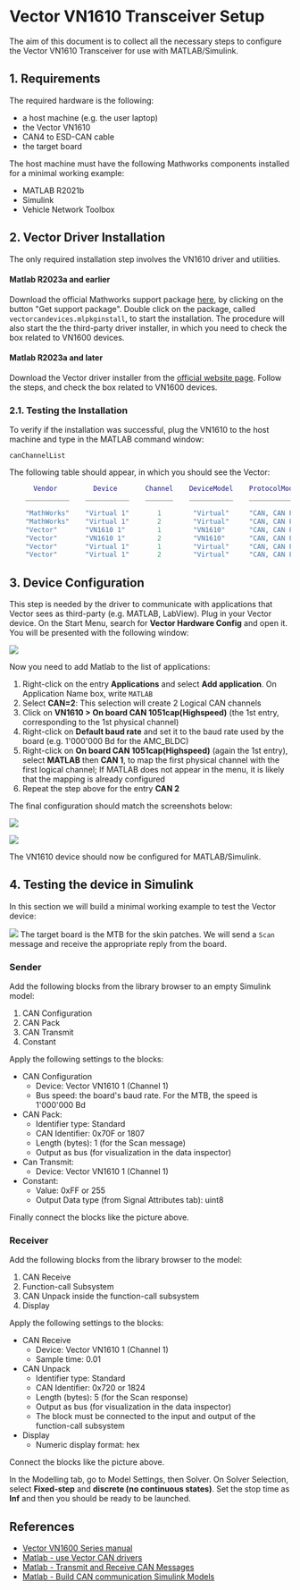 Vector VN1610 Transceiver Setup
=====
The aim of this document is to collect all the necessary steps to configure the Vector VN1610 Transceiver for use with MATLAB/Simulink.

## 1. Requirements

The required hardware is the following:
 - a host machine (e.g. the user laptop)
 - the Vector VN1610
 - CAN4 to ESD-CAN cable
 - the target board

The host machine must have the following Mathworks components installed for a minimal working example:
 - MATLAB R2021b
 - Simulink
 - Vehicle Network Toolbox

## 2. Vector Driver Installation

The only required installation step involves the VN1610 driver and utilities. 

#### Matlab R2023a and earlier

Download the official Mathworks support package [here](https://it.mathworks.com/hardware-support/vector.html), by clicking on the button "Get support package". Double click on the package, called `vectorcandevices.mlpkginstall`, to start the installation. The procedure will also start the the third-party driver installer, in which you need to check the box related to VN1600 devices.

#### Matlab R2023a and later

Download the Vector driver installer from the [official website page](https://www.vector.com/it/it/download/vector-driver-setup-23-10-0-for-windows-10-and-11/). Follow the steps, and check the box related to VN1600 devices.

### 2.1. Testing the Installation
To verify if the installation was successful, plug the VN1610 to the host machine and type in the MATLAB command window:
```
canChannelList
```
The following table should appear, in which you should see the Vector:
```matlab
      Vendor         Device       Channel    DeviceModel    ProtocolMode     SerialNumber
    ___________    ___________    _______    ___________    _____________    ____________

    "MathWorks"    "Virtual 1"       1        "Virtual"     "CAN, CAN FD"      "0"       
    "MathWorks"    "Virtual 1"       2        "Virtual"     "CAN, CAN FD"      "0"       
    "Vector"       "VN1610 1"        1        "VN1610"      "CAN, CAN FD"      "522009"  
    "Vector"       "VN1610 1"        2        "VN1610"      "CAN, CAN FD"      "522009"  
    "Vector"       "Virtual 1"       1        "Virtual"     "CAN, CAN FD"      "100"     
    "Vector"       "Virtual 1"       2        "Virtual"     "CAN, CAN FD"      "100"  
```

## 3. Device Configuration
This step is needed by the driver to communicate with applications that Vector sees as third-party (e.g. MATLAB, LabView). 
Plug in your Vector device. On the Start Menu, search for **Vector Hardware Config** and open it.
You will be presented with the following window:

![](assets/vcanconf.png)

Now you need to add Matlab to the list of applications:
1. Right-click on the entry **Applications** and select **Add application**. On Application Name box, write `MATLAB`
2. Select **CAN=2**: This selection will create 2 Logical CAN channels
3. Click on **VN1610 > On board CAN 1051cap(Highspeed)** (the 1st entry, corresponding to the 1st physical channel)
4. Right-click on **Default baud rate** and set it to the baud rate used by the board (e.g. 1'000'000 Bd for the AMC_BLDC)
5. Right-click on **On board CAN 1051cap(Highspeed)** (again the 1st entry), select **MATLAB** then **CAN 1**, to map the first physical channel with the first logical channel; If MATLAB does not appear in the menu, it is likely that the mapping is already configured
6. Repeat the step above for the entry **CAN 2**

The final configuration should match the screenshots below:

![](assets/vcanconf_configured2.png)

![](assets/vcanconf_configured.png)

The VN1610 device should now be configured for MATLAB/Simulink.

## 4. Testing the device in Simulink
In this section we will build a minimal working example to test the Vector device:

![](assets/simulink.png)
 The target board is the MTB for the skin patches. We will send a `Scan` message and receive the appropriate reply from the board.

### Sender
Add the following blocks from the library browser to an empty Simulink model:
1. CAN Configuration
2. CAN Pack
3. CAN Transmit
4. Constant

Apply the following settings to the blocks:
- CAN Configuration
  - Device: Vector VN1610 1 (Channel 1)
  - Bus speed: the board's baud rate. For the MTB, the speed is 1'000'000 Bd
- CAN Pack: 
  - Identifier type: Standard 
  - CAN Identifier: 0x70F or 1807
  - Length (bytes): 1 (for the Scan message)
  - Output as bus (for visualization in the data inspector)
- Can Transmit:
  - Device: Vector VN1610 1 (Channel 1)
- Constant:
  - Value: 0xFF or 255
  - Output Data type (from Signal Attributes tab): uint8

Finally connect the blocks like the picture above.

### Receiver
Add the following blocks from the library browser to the model:
1. CAN Receive
2. Function-call Subsystem
3. CAN Unpack inside the function-call subsystem
4. Display

Apply the following settings to the blocks:
- CAN Receive
  - Device: Vector VN1610 1 (Channel 1)
  - Sample time: 0.01
- CAN Unpack
  - Identifier type: Standard 
  - CAN Identifier: 0x720 or 1824
  - Length (bytes): 5 (for the Scan response)
  - Output as bus (for visualization in the data inspector)
  - The block must be connected to the input and output of the function-call subsystem
- Display
  - Numeric display format: hex

Connect the blocks like the picture above.

In the Modelling tab, go to Model Settings, then Solver. On Solver Selection, select **Fixed-step** and **discrete (no continuous states)**. Set the stop time as **Inf** and then you should be ready to be launched.

## References
 - [Vector VN1600 Series manual](https://assets.vector.com/cms/content/products/VN16xx/docs/VN1600_Interface_Family_Manual_EN.pdf)
 - [Matlab - use Vector CAN drivers](https://mathworks.com/help/sldrt/ug/using-vector-can-drivers.html)
 - [Matlab - Transmit and Receive CAN Messages](https://mathworks.com/help/vnt/ug/can-communication-session.html)
 - [Matlab - Build CAN communication Simulink Models](https://mathworks.com/help/vnt/ug/build-can-communication-simulink-models.html)
